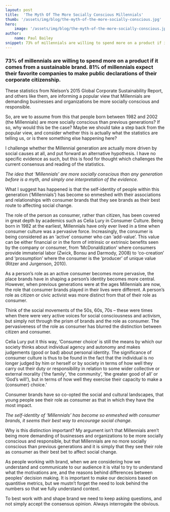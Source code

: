 ```yaml
---
layout: post
title:  'The Myth Of The More Socially Conscious Millennials'
thumb: '/assets/img/blog/the-myth-of-the-more-socially-conscious.jpg'
hero: 
    image: '/assets/img/blog/the-myth-of-the-more-socially-conscious.jpg'
author: 
    name: Paul Bailey
snippet: 73% of millennials are willing to spend more on a product if it comes from a sustainable brand
---
```


### 73% of millennials are willing to spend more on a product if it comes from a sustainable brand. 81% of millennials expect their favorite companies to make public declarations of their corporate citizenship.

These statistics from Nielson’s 2015 Global Corporate Sustainability Report, and others like them, are informing a 
popular view that Millennials are demanding businesses and organizations be more socially conscious and responsible.

So, are we to assume from this that people born between 1982 and 2002 (the Millennials) are more socially conscious than 
previous generations? If so, why would this be the case? Maybe we should take a step back from the popular view, and 
consider whether this is actually what the statistics are telling us, or is there something else happening here?

I challenge whether the Millennial generation are actually more driven by social causes at all, and put forward an 
alternative hypothesis. I have no specific evidence as such, but this is food for thought which challenges the current 
consensus and reading of the statistics.

_The idea that ‘Millennials’ are more socially conscious than any generation before is a myth, and simply one 
interpretation of the evidence.  _

What I suggest has happened is that the self-identity of people within this generation (‘Millennials’) has become so 
enmeshed with their associations and relationships with consumer brands that they see brands as their best route to 
affecting social change.

The role of the person as consumer, rather than citizen, has been covered in great depth by academics such as Celia Lury 
in Consumer Culture. Being born in 1982 at the earliest, Millennials have only ever lived in a time when consumer 
culture was a pervasive force. Increasingly, the consumer is being considered as an ‘active’ consumer who can 
‘add-value’. This value can be either financial or in the form of intrinsic or extrinsic benefits seen by the company or 
consumer, from ’McDonaldization’ where consumers provide immaterial labor (Zwick, Bonsu and Darmody, 2008) to 
‘co-creation’ and ‘prosumption’ where the consumer is the ‘producer’ of unique value (Ritzer and Jurgenson, 2010).

As a person’s role as an active consumer becomes more pervasive, the place brands have in shaping a person’s identity 
becomes more central. However, when previous generations were at the ages Millennials are now, the role that consumer 
brands played in their lives were different. A person’s role as citizen or civic activist was more distinct from that of 
their role as consumer.

Think of the social movements of the 50s, 60s, 70s – these were times when there were very active voices for social 
consciousness and activism, but simply not through the prism of brands and the role as consumer. The pervasiveness of 
the role as consumer has blurred the distinction between citizen and consumer.

Celia Lury put it this way, ‘Consumer choice’ is still the means by which our society thinks about individual agency and 
autonomy and makes judgements (good or bad) about personal identity. The significance of consumer culture is thus to be 
found in the fact that the individual is no longer judged by him or herself or by society in terms of how well they 
carry out their duty or responsibility in relation to some wider collective or external morality (‘the family’, ‘the 
community’, ‘the greater good of all’ or ‘God’s will’), but in terms of how well they exercise their capacity to make a 
(consumer) choice.’

Consumer brands have so co-opted the social and cultural landscapes, that young people see their role as consumer as 
that in which they have the most impact.

_The self-identity of ‘Millennials’ has become so enmeshed with consumer brands, it seems their best way to encourage 
social change._

Why is this distinction important? My argument isn’t that Millennials aren’t being more demanding of businesses and 
organizations to be more socially conscious and responsible, but that Millennials are no more socially conscious than 
previous generations and it is simply that they see their role as consumer as their best bet to affect social change.

As people working with brand, when we are considering how we understand and communicate to our audience it is vital to 
try to understand what the motivations are, and the reasons behind differences between peoples’ decision making. It is 
important to make our decisions based on quantitive metrics, but we mustn’t forget the need to look behind the numbers 
so that we fully understand context.

To best work with and shape brand we need to keep asking questions, and not simply accept the consensus opinion. Always 
interrogate the obvious.
